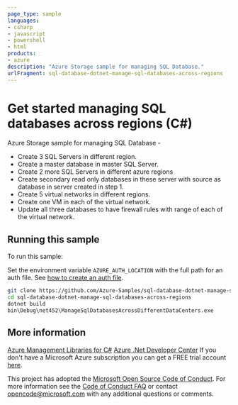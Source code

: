 ```yaml
---
page_type: sample
languages:
- csharp
- javascript
- powershell
- html
products:
- azure
description: "Azure Storage sample for managing SQL Database."
urlFragment: sql-database-dotnet-manage-sql-databases-across-regions
---
```


# Get started managing SQL databases across regions (C#)

 Azure Storage sample for managing SQL Database -
  - Create 3 SQL Servers in different region.
  - Create a master database in master SQL Server.
  - Create 2 more SQL Servers in different azure regions
  - Create secondary read only databases in these server with source as database in server created in step 1.
  - Create 5 virtual networks in different regions.
  - Create one VM in each of the virtual network.
  - Update all three databases to have firewall rules with range of each of the virtual network.


## Running this sample

To run this sample:

Set the environment variable `AZURE_AUTH_LOCATION` with the full path for an auth file. See [how to create an auth file](https://github.com/Azure/azure-libraries-for-net/blob/master/AUTH.md).

```bash
git clone https://github.com/Azure-Samples/sql-database-dotnet-manage-sql-databases-across-regions.git
cd sql-database-dotnet-manage-sql-databases-across-regions
dotnet build
bin\Debug\net452\ManageSqlDatabasesAcrossDifferentDataCenters.exe
```

## More information ##

[Azure Management Libraries for C#](https://github.com/Azure/azure-sdk-for-net/tree/Fluent)
[Azure .Net Developer Center](https://azure.microsoft.com/en-us/develop/net/)
If you don't have a Microsoft Azure subscription you can get a FREE trial account [here](http://go.microsoft.com/fwlink/?LinkId=330212).

This project has adopted the [Microsoft Open Source Code of Conduct](https://opensource.microsoft.com/codeofconduct/). For more information see the [Code of Conduct FAQ](https://opensource.microsoft.com/codeofconduct/faq/) or contact [opencode@microsoft.com](mailto:opencode@microsoft.com) with any additional questions or comments.
